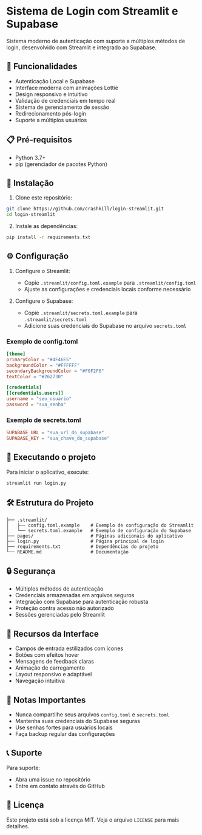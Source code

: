 # Sistema de Login com Streamlit e Supabase

Sistema moderno de autenticação com suporte a múltiplos métodos de login, desenvolvido com Streamlit e integrado ao Supabase.

## 🚀 Funcionalidades

- Autenticação Local e Supabase
- Interface moderna com animações Lottie
- Design responsivo e intuitivo
- Validação de credenciais em tempo real
- Sistema de gerenciamento de sessão
- Redirecionamento pós-login
- Suporte a múltiplos usuários

## 📋 Pré-requisitos

- Python 3.7+
- pip (gerenciador de pacotes Python)

## 🔧 Instalação

1. Clone este repositório:
```bash
git clone https://github.com/crashkill/login-streamlit.git
cd login-streamlit
```

2. Instale as dependências:
```bash
pip install -r requirements.txt
```

## ⚙️ Configuração

1. Configure o Streamlit:
   - Copie `.streamlit/config.toml.example` para `.streamlit/config.toml`
   - Ajuste as configurações e credenciais locais conforme necessário

2. Configure o Supabase:
   - Copie `.streamlit/secrets.toml.example` para `.streamlit/secrets.toml`
   - Adicione suas credenciais do Supabase no arquivo `secrets.toml`

### Exemplo de config.toml
```toml
[theme]
primaryColor = "#4F46E5"
backgroundColor = "#FFFFFF"
secondaryBackgroundColor = "#F0F2F6"
textColor = "#262730"

[credentials]
[[credentials.users]]
username = "seu_usuario"
password = "sua_senha"
```

### Exemplo de secrets.toml
```toml
SUPABASE_URL = "sua_url_do_supabase"
SUPABASE_KEY = "sua_chave_do_supabase"
```

## 🚀 Executando o projeto

Para iniciar o aplicativo, execute:
```bash
streamlit run login.py
```

## 🛠️ Estrutura do Projeto

```
├── .streamlit/
│   ├── config.toml.example    # Exemplo de configuração do Streamlit
│   └── secrets.toml.example   # Exemplo de configuração do Supabase
├── pages/                     # Páginas adicionais do aplicativo
├── login.py                   # Página principal de login
├── requirements.txt           # Dependências do projeto
└── README.md                  # Documentação
```

## 🔒 Segurança

- Múltiplos métodos de autenticação
- Credenciais armazenadas em arquivos seguros
- Integração com Supabase para autenticação robusta
- Proteção contra acesso não autorizado
- Sessões gerenciadas pelo Streamlit

## 🎯 Recursos da Interface

- Campos de entrada estilizados com ícones
- Botões com efeitos hover
- Mensagens de feedback claras
- Animação de carregamento
- Layout responsivo e adaptável
- Navegação intuitiva

## 📝 Notas Importantes

- Nunca compartilhe seus arquivos `config.toml` e `secrets.toml`
- Mantenha suas credenciais do Supabase seguras
- Use senhas fortes para usuários locais
- Faça backup regular das configurações

## 📞 Suporte

Para suporte:
- Abra uma issue no repositório
- Entre em contato através do GitHub

## 📄 Licença

Este projeto está sob a licença MIT. Veja o arquivo `LICENSE` para mais detalhes.
